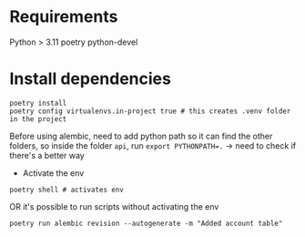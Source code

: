 # Requirements

Python > 3.11
poetry
python-devel

# Install dependencies

```
poetry install
poetry config virtualenvs.in-project true # this creates .venv folder in the project
```

Before using alembic, need to add python path so it can find the other folders, so inside the folder `api`, run `export PYTHONPATH=.` -> need to check if there's a better way

- Activate the env

```
poetry shell # activates env
```

OR it's possible to run scripts without activating the env

```
poetry run alembic revision --autogenerate -m "Added account table"
```

